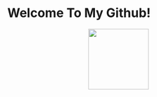 # Welcome To My Github!

<div align="center"> <img height="137px" src="https://github-readme-stats.vercel.app/api?username=ylcmy&hide_title=true&hide_border=true&show_icons=trueline_height=21&text_color=000&icon_color=000&bg_color=0,ea6161,ffc64d,fffc4d,52fa5a&theme=graywhite" /> </div>
